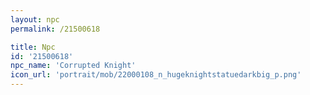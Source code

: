 ```yaml
---
layout: npc
permalink: /21500618

title: Npc
id: '21500618'
npc_name: 'Corrupted Knight'
icon_url: 'portrait/mob/22000108_n_hugeknightstatuedarkbig_p.png'
---
```

